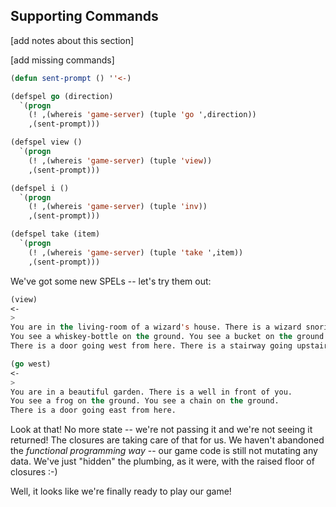 ## Supporting Commands

[add notes about this section]

[add missing commands]

```lisp
(defun sent-prompt () ''<-)

(defspel go (direction)
  `(progn
    (! ,(whereis 'game-server) (tuple 'go ',direction))
    ,(sent-prompt)))

(defspel view ()
  `(progn
    (! ,(whereis 'game-server) (tuple 'view))
    ,(sent-prompt)))

(defspel i ()
  `(progn
    (! ,(whereis 'game-server) (tuple 'inv))
    ,(sent-prompt)))

(defspel take (item)
  `(progn
    (! ,(whereis 'game-server) (tuple 'take ',item))
    ,(sent-prompt)))
```

We've got some new SPELs -- let's try them out:

```lisp
(view)
<-
>
You are in the living-room of a wizard's house. There is a wizard snoring loudly on the couch.
You see a whiskey-bottle on the ground. You see a bucket on the ground.
There is a door going west from here. There is a stairway going upstairs from here.

(go west)
<-
>
You are in a beautiful garden. There is a well in front of you.
You see a frog on the ground. You see a chain on the ground.
There is a door going east from here.
```

Look at that! No more state -- we're not passing it and we're not seeing it returned! The closures are taking care of that for us. We haven't abandoned the *functional programming way* -- our game code is still not mutating any data. We've just "hidden" the plumbing, as it were, with the raised floor of closures :-)

Well, it looks like we're finally ready to play our game!
